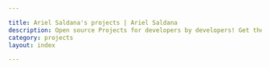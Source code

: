 ```yaml
---

title: Ariel Saldana's projects | Ariel Saldana
description: Open source Projects for developers by developers! Get the inside stories about successes and obstables I've went through in projects Before, after and during Development.
category: projects
layout: index

---
```

